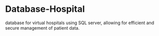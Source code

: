 # Database-Hospital
database for virtual hospitals using SQL server, allowing for efficient and secure management of patient data.
